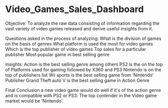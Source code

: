 # Video_Games_Sales_Dashboard
Objective:
To analyze the raw data consisting of information regarding the vast variety of video games released and derive useful insights from it.

Questions asked in the process of analyzing:
What is the division of games on the basis of genres
What platform is used the most for video games
Which is the top publisher of video games
Top sales for a particular publisher
Most popular game in best selling genre

Insights:
Action is the best selling genre among others 
PS2 is the on the top of Platforms used for gaming followed by X360 and PS3
Nintendo is on the top of publishers list
Wii sports is the best selling game from ‘Nintendo’ Publisher
Grand Theft auto V is the best selling game in Action Genre

Final Conclusion
a new video game would do well if it's of the action genre and is compatible with PS2 or PS3. 
The top contender in the Video game market would be ‘Nintendo’.
